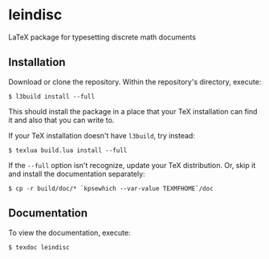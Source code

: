 # leindisc
LaTeX package for typesetting discrete math documents

## Installation

Download or clone the repository.  Within the repository's directory, execute:

    $ l3build install --full

This should install the package in a place that your TeX installation can find it
and also that you can write to.  

If your TeX installation doesn't have `l3build`, try instead:

    $ texlua build.lua install --full
    
If the `--full` option isn't recognize, update your TeX distribution.  Or, skip
it and install the documentation separately:

    $ cp -r build/doc/* `kpsewhich --var-value TEXMFHOME`/doc 

## Documentation

To view the documentation, execute:

    $ texdoc leindisc

